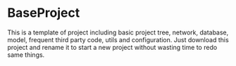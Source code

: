 # BaseProject

This is a template of project including basic project tree, network, database, model, frequent third party code, utils and configuration.
Just download this project and rename it to start a new project without wasting time to redo same things.
